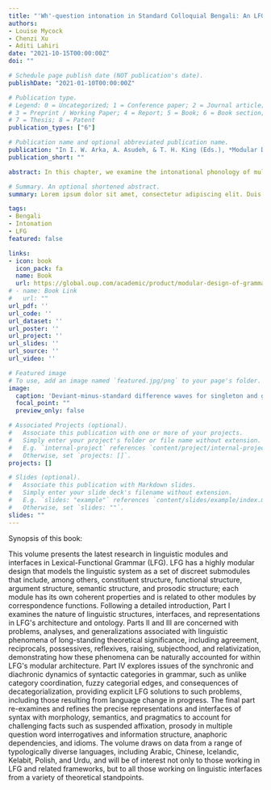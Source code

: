 ```yaml
---
title: "'Wh'-question intonation in Standard Colloquial Bengali: An LFG analysis"
authors:
- Louise Mycock
- Chenzi Xu
- Aditi Lahiri
date: "2021-10-15T00:00:00Z"
doi: ""

# Schedule page publish date (NOT publication's date).
publishDate: "2021-01-10T00:00:00Z"

# Publication type.
# Legend: 0 = Uncategorized; 1 = Conference paper; 2 = Journal article;
# 3 = Preprint / Working Paper; 4 = Report; 5 = Book; 6 = Book section;
# 7 = Thesis; 8 = Patent
publication_types: ["6"]

# Publication name and optional abbreviated publication name.
publication: "In I. W. Arka, A. Asudeh, & T. H. King (Eds.), *Modular Design of Grammar: Linguistics on the Edge*, Oxford: Oxford University Press. pp. 282-302"
publication_short: ""

abstract: In this chapter, we examine the intonational phonology of multi-clause con- stituent (‘wh’-) questions in the dialect of Standard Colloquial Bengali (SCB), spoken in Kolkata, West Bengal (cf. Chatterji 1921; Hayes & Lahiri 1991; Lahiri & Kennard 2020). We seek to explore the relationships that exist between into- national phonology, pragmatics (viz. information structure), and semantics (viz. interrogative scope), modelling them in the framework of Lexical-Functional Grammar (LFG). Our goal in eliciting data was to identify patterns of intonation used with ‘wh’-questions in SCB for analysis within the non-derivational frame- work of LFG. In particular, we sought to investigate multiple ‘wh’-questions and multi-clause ‘wh’-questions. We aimed to determine if all ‘regular’ ‘wh’-questions bear the same L* HP LI contour identified in Hayes and Lahiri (1991) regardless of how many ‘wh’-question words appear (single vs. multiple ‘wh’-questions) or how many clauses a ‘wh’-question word may take scope over (single vs. multi- clause ‘wh’-questions). After providing background on intonational phonology and Bengali (Section 17.2), we outline our methodology (Section 17.3), and then present our results (Section 17.4). Discussion and LFG analyses are provided (Section 17.5) before we supply our conclusions (Section 17.6).

# Summary. An optional shortened abstract.
summary: Lorem ipsum dolor sit amet, consectetur adipiscing elit. Duis posuere tellus ac convallis placerat. Proin tincidunt magna sed ex sollicitudin condimentum.

tags:
- Bengali
- Intonation
- LFG
featured: false

links:
- icon: book
  icon_pack: fa
  name: Book
  url: https://global.oup.com/academic/product/modular-design-of-grammar-9780192844842?cc=gb&lang=en&#
# - name: Book Link
#   url: ""
url_pdf: ''
url_code: ''
url_dataset: ''
url_poster: ''
url_project: ''
url_slides: ''
url_source: ''
url_video: ''

# Featured image
# To use, add an image named `featured.jpg/png` to your page's folder. 
image:
  caption: 'Deviant-minus-standard difference waves for singleton and geminate conditions within 200–300 ms after the onset of the medial consonant (350–450 ms after the onset of stimuli). Upper row: nonword pair with Tone 1; Lower row: nonword pair with Tone 2. Maps display the topographic distribution of the mean amplitude in the MMN analysis window.'
  focal_point: ""
  preview_only: false

# Associated Projects (optional).
#   Associate this publication with one or more of your projects.
#   Simply enter your project's folder or file name without extension.
#   E.g. `internal-project` references `content/project/internal-project/index.md`.
#   Otherwise, set `projects: []`.
projects: []

# Slides (optional).
#   Associate this publication with Markdown slides.
#   Simply enter your slide deck's filename without extension.
#   E.g. `slides: "example"` references `content/slides/example/index.md`.
#   Otherwise, set `slides: ""`.
slides: ""
---
```


Synopsis of this book:

This volume presents the latest research in linguistic modules and interfaces in Lexical-Functional Grammar (LFG). LFG has a highly modular design that models the linguistic system as a set of discreet submodules that include, among others, constituent structure, functional structure, argument structure, semantic structure, and prosodic structure; each module has its own coherent properties and is related to other modules by correspondence functions. Following a detailed introduction, Part I examines the nature of linguistic structures, interfaces, and representations in LFG's architecture and ontology. Parts II and III are concerned with problems, analyses, and generalizations associated with linguistic phenomena of long-standing theoretical significance, including agreement, reciprocals, possessives, reflexives, raising, subjecthood, and relativization, demonstrating how these phenomena can be naturally accounted for within LFG's modular architecture. Part IV explores issues of the synchronic and diachronic dynamics of syntactic categories in grammar, such as unlike category coordination, fuzzy categorial edges, and consequences of decategorialization, providing explicit LFG solutions to such problems, including those resulting from language change in progress. The final part re-examines and refines the precise representations and interfaces of syntax with morphology, semantics, and pragmatics to account for challenging facts such as suspended affixation, prosody in multiple question word interrogatives and information structure, anaphoric dependencies, and idioms. The volume draws on data from a range of typologically diverse languages, including Arabic, Chinese, Icelandic, Kelabit, Polish, and Urdu, and will be of interest not only to those working in LFG and related frameworks, but to all those working on linguistic interfaces from a variety of theoretical standpoints.